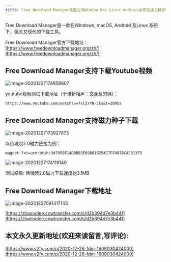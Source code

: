 ```yaml
---
title: Free Download Manager免费支持Window Mac Linux Andrios自带加速支持BT的通用开源下载工具
---
```


Free Download Manager是一款在Windows, macOS, Android 及Linux 系统下，强大又现代的下载工具。

Free Download Manager官方下载地址：[https://www.freedownloadmanager.org/zh/](https://www.freedownloadmanager.org/zh/)

## Free Download Manager支持下载Youtube视频

![image-20201227174858607](https://www.v2fy.com/asset/0i/jikemiji/jikemiji-md/2020-12-26-fdm-1609030424000.assets/image-20201227174858607.png)

youtube视频测试下载地址（于谦新相声：文身惹的祸）： 

```
https://www.youtube.com/watch?v=7xlZrYN-JEs&t=1095s
```



## Free Download Manager支持磁力种子下载



![image-20201227173927873](https://www.v2fy.com/asset/0i/jikemiji/jikemiji-md/2020-12-26-fdm-1609030424000.assets/image-20201227173927873.png)

以侍魂晓2.0磁力链接为例：

```
magnet:?xt=urn:btih:347950F14D0B93E69881B254C7FF497BCAF313F5
```

![image-20201227174119140](https://www.v2fy.com/asset/0i/jikemiji/jikemiji-md/2020-12-26-fdm-1609030424000.assets/image-20201227174119140.png)



测试结果: 侍魂晓2.0磁力下载速度达3.1MB



## Free Download Manager下载地址



![image-20201227091417143](https://www.v2fy.com/asset/0i/jikemiji/jikemiji-md/2020-12-26-fdm-1609030424000.assets/image-20201227091417143.png)



[https://zhaooolee.cowtransfer.com/s/d2b394d7e3b44f](https://zhaooolee.cowtransfer.com/s/d2b394d7e3b44f)



## 本文永久更新地址(欢迎来读留言,写评论):

[https://www.v2fy.com/p/2020-12-26-fdm-1609030424000](https://www.v2fy.com/p/2020-12-26-fdm-1609030424000)
